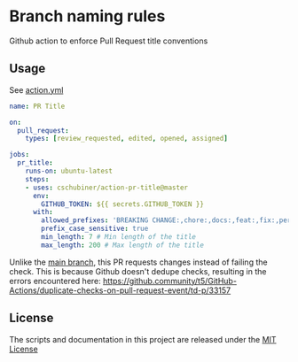 # Branch naming rules

Github action to enforce Pull Request title conventions

## Usage

See [action.yml](./action.yml)

```yaml
name: PR Title

on:
  pull_request:
    types: [review_requested, edited, opened, assigned]

jobs:
  pr_title:
    runs-on: ubuntu-latest
    steps:
    - uses: cschubiner/action-pr-title@master
      env:
        GITHUB_TOKEN: ${{ secrets.GITHUB_TOKEN }}
      with:
        allowed_prefixes: 'BREAKING CHANGE:,chore:,docs:,feat:,fix:,perf:,refactor:,style:,test:'
        prefix_case_sensitive: true
        min_length: 7 # Min length of the title
        max_length: 200 # Max length of the title

```

Unlike the [main branch](https://github.com/deepakputhraya/action-pr-title), this PR requests changes instead of failing the check. This is because Github doesn't dedupe checks, resulting in the errors encountered here:
https://github.community/t5/GitHub-Actions/duplicate-checks-on-pull-request-event/td-p/33157


## License
The scripts and documentation in this project are released under the [MIT License](./LICENSE)
